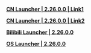 **[CN Launcher | 2.26.0.0 | Link1](https://autopatchcn.bhsr.com/client/cn/20230527110540_Kt2XHQtmHSq920j9/StarRail_setup_gw_20230605.exe)**   

**[CN Launcher | 2.26.0.0 | Link2](https://bhrpg-prod.oss-accelerate.aliyuncs.com/client/cn/20230527110540_Kt2XHQtmHSq920j9/StarRail_setup_gw_20230605.exe)**    

**[Bilibili Launcher | 2.26.0.0](https://pkg.biligame.com/games/StarRail_bilibili_20230523205618/602283/StarRail_bilibili_20230523205618.exe)**

**[OS Launcher | 2.26.0.0](https://download-porter.hoyoverse.com/download-porter/2023/06/05/official_os_1_1_hoyoverse_PC_20230522155839.exe)**